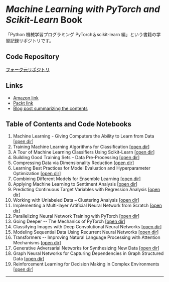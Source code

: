 # _Machine Learning with PyTorch and Scikit-Learn_ Book

「Python 機械学習プログラミング PyTorch＆scikit-learn 編」という書籍の学習記録リポジトリです。

## Code Repository

[フォーク元リポジトリ](https://github.com/rasbt/machine-learning-book)

## Links

- [Amazon link](https://www.amazon.co.jp/Python%E6%A9%9F%E6%A2%B0%E5%AD%A6%E7%BF%92%E3%83%97%E3%83%AD%E3%82%B0%E3%83%A9%E3%83%9F%E3%83%B3%E3%82%B0%EF%BC%BBPyTorch%EF%BC%86scikit-learn%E7%B7%A8%EF%BC%BD-impress-gear-Sebastian-Raschka/dp/429501558X)
- [Packt link](https://www.packtpub.com/product/machine-learning-with-pytorch-and-scikit-learn/9781801819312)
- [Blog post summarizing the contents](https://sebastianraschka.com/blog/2022/ml-pytorch-book.html)

## Table of Contents and Code Notebooks

1. Machine Learning - Giving Computers the Ability to Learn from Data [[open dir](ch01)]
2. Training Machine Learning Algorithms for Classification [[open dir](ch02)]
3. A Tour of Machine Learning Classifiers Using Scikit-Learn [[open dir](ch03)]
4. Building Good Training Sets – Data Pre-Processing [[open dir](ch04)]
5. Compressing Data via Dimensionality Reduction [[open dir](ch05)]
6. Learning Best Practices for Model Evaluation and Hyperparameter Optimization [[open dir](ch06)]
7. Combining Different Models for Ensemble Learning [[open dir](ch07)]
8. Applying Machine Learning to Sentiment Analysis [[open dir](ch08)]
9. Predicting Continuous Target Variables with Regression Analysis [[open dir](ch09)]
10. Working with Unlabeled Data – Clustering Analysis [[open dir](ch10)]
11. Implementing a Multi-layer Artificial Neural Network from Scratch [[open dir](ch11)]
12. Parallelizing Neural Network Training with PyTorch [[open dir](ch12)]
13. Going Deeper -- The Mechanics of PyTorch [[open dir](ch13)]
14. Classifying Images with Deep Convolutional Neural Networks [[open dir](ch14)]
15. Modeling Sequential Data Using Recurrent Neural Networks [[open dir](ch15)]
16. Transformers -- Improving Natural Language Processing with Attention Mechanisms [[open dir](ch16)]
17. Generative Adversarial Networks for Synthesizing New Data [[open dir](ch17)]
18. Graph Neural Networks for Capturing Dependencies in Graph Structured Data [[open dir](ch18)]
19. Reinforcement Learning for Decision Making in Complex Environments [[open dir](ch19)]

---
